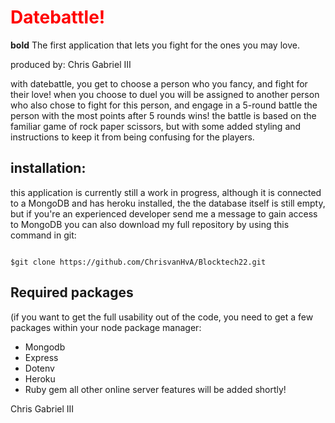 # <span style="color:red"> Datebattle! </span>
**bold** The first application that lets you fight for the ones you may love.

produced by:
Chris Gabriel III

with datebattle, you get to choose a person who you fancy, and fight for their love! when you choose to duel
you will be assigned to another person who also chose to fight for this person, and engage in a 5-round battle
the person with the most points after 5 rounds wins!
the battle is based on the familiar game of rock paper scissors, but with some added styling and instructions
to keep it from being confusing for the players.

## installation:
this application is currently still a work in progress, although it is connected to a MongoDB and has heroku installed, the the database itself is still empty, but if you're an experienced developer send me a message to gain access to MongoDB
you can also download my full repository by using this command in git:
```

$git clone https://github.com/ChrisvanHvA/Blocktech22.git
``` 
## Required packages
(if you want to get the full usability out of the code, you need to get a few packages within your node package manager:

- Mongodb
- Express
- Dotenv
- Heroku
- Ruby gem
all other online server features will be added shortly!

Chris Gabriel III
